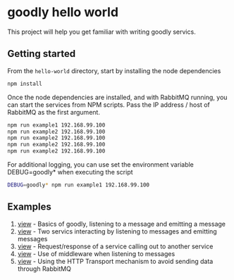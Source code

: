 # goodly hello world
This project will help you get familiar with writing goodly servics.

## Getting started

From the `hello-world` directory, start by installing the node dependencies
```sh
npm install
```

Once the node dependencies are installed, and with RabbitMQ running, you can start the services from NPM scripts. Pass the IP address / host of RabbitMQ as the first argument.

```sh
npm run example1 192.168.99.100
npm run example2 192.168.99.100
npm run example2 192.168.99.100
npm run example2 192.168.99.100
npm run example2 192.168.99.100
```

For additional logging, you can use set the environment variable DEBUG=goodly* when executing the script
```sh
DEBUG=goodly* npm run example1 192.168.99.100
```

## Examples

1. [view](https://github.com/bmancini55/goodly-example/blob/master/hello-world/example1.js) - Basics of goodly, listening to a message and emitting a message
2. [view](https://github.com/bmancini55/goodly-example/blob/master/hello-world/example2.js) - Two servics interacting by listening to messages and emitting messages
3. [view](https://github.com/bmancini55/goodly-example/blob/master/hello-world/example3.js) - Request/response of a service calling out to another service
4. [view](https://github.com/bmancini55/goodly-example/blob/master/hello-world/example4.js) - Use of middleware when listening to messages
5. [view](https://github.com/bmancini55/goodly-example/blob/master/hello-world/example5.js) - Using the HTTP Transport mechanism to avoid sending data through RabbitMQ
